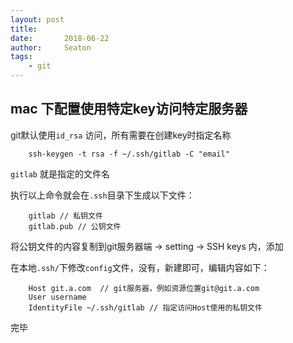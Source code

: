 ```yaml
---
layout: post
title: 
date:       2018-06-22
author:     Seaton
tags:
    - git
---
```


## mac 下配置使用特定key访问特定服务器

git默认使用`id_rsa` 访问，所有需要在创建key时指定名称

        ssh-keygen -t rsa -f ~/.ssh/gitlab -C "email"

`gitlab` 就是指定的文件名

执行以上命令就会在`.ssh`目录下生成以下文件：

        gitlab // 私钥文件
        gitlab.pub // 公钥文件

将公钥文件的内容复制到git服务器端 -> setting -> SSH keys 内，添加

在本地`.ssh/`下修改`config`文件，没有，新建即可，编辑内容如下：

        Host git.a.com  // git服务器，例如资源位置git@git.a.com
        User username
        IdentityFile ~/.ssh/gitlab // 指定访问Host使用的私钥文件

完毕




